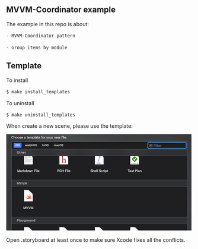 ## MVVM-Coordinator example
The example in this repo is about:

    - MVVM-Coordinator pattern 
    
    - Group items by module
    
## Template
To install 
```bash
$ make install_templates
```

To uninstall 
```bash
$ make uninstall_templates
```
When create a new scene, please use the template:

![template](mvvm-template.png)

Open .storyboard at least once to make sure Xcode fixes all the conflicts.
